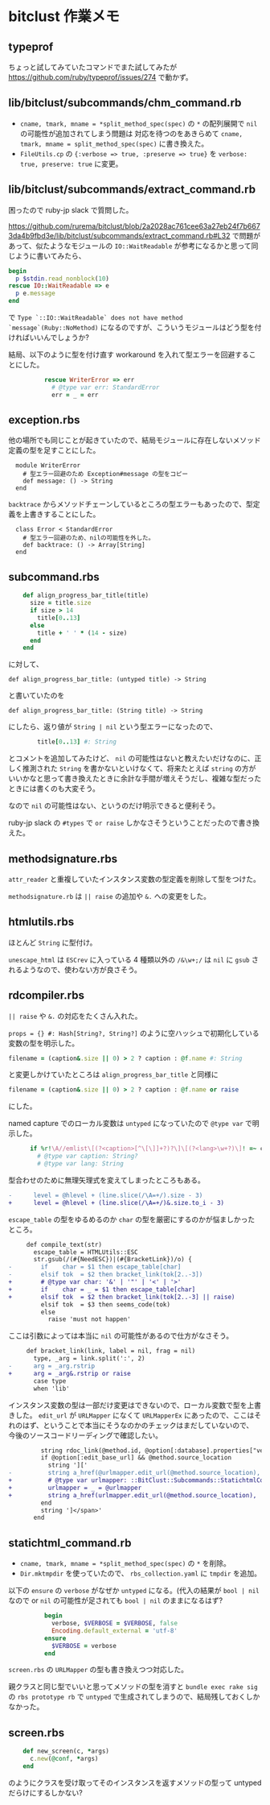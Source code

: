 # bitclust 作業メモ

## typeprof

ちょっと試してみていたコマンドでまた試してみたが <https://github.com/ruby/typeprof/issues/274> で動かず。

## lib/bitclust/subcommands/chm_command.rb

- `cname, tmark, mname = *split_method_spec(spec)`
  の `*` の配列展開で `nil` の可能性が追加されてしまう問題は
  対応を待つのをあきらめて
  `cname, tmark, mname = split_method_spec(spec)`
  に書き換えた。
- `FileUtils.cp` の `{:verbose => true, :preserve => true}` を `verbose: true, preserve: true` に変更。

## lib/bitclust/subcommands/extract_command.rb

困ったので ruby-jp slack で質問した。

<https://github.com/rurema/bitclust/blob/2a2028ac761cee63a27eb24f7b6673da4b9fbd3e/lib/bitclust/subcommands/extract_command.rb#L32> で問題があって、似たようなモジュールの `IO::WaitReadable` が参考になるかと思って同じように書いてみたら、

```ruby
begin
  p $stdin.read_nonblock(10)
rescue IO::WaitReadable => e
  p e.message
end
```

で ``Type `::IO::WaitReadable` does not have method `message`(Ruby::NoMethod)`` になるのですが、こういうモジュールはどう型を付ければいいんでしょうか?

結局、以下のように型を付け直す workaround を入れて型エラーを回避することにした。

```ruby
          rescue WriterError => err
            # @type var err: StandardError
            err = _ = err
```

## exception.rbs

他の場所でも同じことが起きていたので、結局モジュールに存在しないメソッド定義の型を足すことにした。

```rbs
  module WriterError
    # 型エラー回避のため Exception#message の型をコピー
    def message: () -> String
  end
```

`backtrace` からメソッドチェーンしているところの型エラーもあったので、型定義を上書きすることにした。

```rbs
  class Error < StandardError
    # 型エラー回避のため、nilの可能性を外した。
    def backtrace: () -> Array[String]
  end
```

## subcommand.rbs

```ruby
    def align_progress_bar_title(title)
      size = title.size
      if size > 14
        title[0..13]
      else
        title + ' ' * (14 - size)
      end
    end
```

に対して、

```rbs
def align_progress_bar_title: (untyped title) -> String
```

と書いていたのを

```rbs
def align_progress_bar_title: (String title) -> String
```

にしたら、返り値が `String | nil` という型エラーになったので、

```ruby
        title[0..13] #: String
```

とコメントを追加してみたけど、 `nil` の可能性はないと教えたいだけなのに、正しく推測された `String` を書かないといけなくて、将来たとえば `string` の方がいいかなと思って書き換えたときに余計な手間が増えそうだし、複雑な型だったときには書くのも大変そう。

なので `nil` の可能性はない、というのだけ明示できると便利そう。

ruby-jp slack の `#types` で `or raise` しかなさそうということだったので書き換えた。

## methodsignature.rbs

`attr_reader` と重複していたインスタンス変数の型定義を削除して型をつけた。

`methodsignature.rb` は `|| raise` の追加や `&.` への変更をした。

## htmlutils.rbs

ほとんど `String` に型付け。

`unescape_html` は `ESCrev` に入っている 4 種類以外の `/&\w+;/` は `nil` に `gsub` されるようなので、使わない方が良さそう。

## rdcompiler.rbs

`|| raise` や `&.` の対応をたくさん入れた。

`props = {} #: Hash[String?, String?]` のように空ハッシュで初期化している変数の型を明示した。

```ruby
filename = (caption&.size || 0) > 2 ? caption : @f.name #: String
```

と変更しかけていたところは `align_progress_bar_title` と同様に

```ruby
filename = (caption&.size || 0) > 2 ? caption : @f.name or raise
```

にした。

named capture でのローカル変数は `untyped` になっていたので `@type var` で明示した。

```ruby
      if %r!\A//emlist\[(?<caption>[^\[\]]+?)?\]\[(?<lang>\w+?)\]! =~ command
        # @type var caption: String?
        # @type var lang: String
```

型合わせのために無理矢理式を変えてしまったところもある。

```diff
-      level = @hlevel + (line.slice(/\A=+/).size - 3)
+      level = @hlevel + (line.slice(/\A=+/)&.size.to_i - 3)
```

`escape_table` の型をゆるめるのか `char` の型を厳密にするのかが悩ましかったところ。

```diff
     def compile_text(str)
       escape_table = HTMLUtils::ESC
       str.gsub(/(#{NeedESC})|(#{BracketLink})/o) {
-        if    char = $1 then escape_table[char]
-        elsif tok  = $2 then bracket_link(tok[2..-3])
+        # @type var char: '&' | '"' | '<' | '>'
+        if    char = _ = $1 then escape_table[char]
+        elsif tok  = $2 then bracket_link(tok[2..-3] || raise)
         elsif tok  = $3 then seems_code(tok)
         else
           raise 'must not happen'
```

ここは引数によっては本当に `nil` の可能性があるので仕方がなさそう。

```diff
     def bracket_link(link, label = nil, frag = nil)
       type, _arg = link.split(':', 2)
-      arg = _arg.rstrip
+      arg = _arg&.rstrip or raise
       case type
       when 'lib'
```

インスタンス変数の型は一部だけ変更はできないので、ローカル変数で型を上書きした。
`edit_url` が `URLMapper` になくて `URLMapperEx` にあったので、ここはそれのはず、ということで本当にそうなのかのチェックはまだしていないので、
今後のソースコードリーディングで確認したい。

```diff
         string rdoc_link(@method.id, @option[:database].properties["version"])
         if @option[:edit_base_url] && @method.source_location
           string ']['
-          string a_href(@urlmapper.edit_url(@method.source_location), 'edit')
+          # @type var urlmapper: ::BitClust::Subcommands::StatichtmlCommand::URLMapperEx
+          urlmapper = _ = @urlmapper
+          string a_href(urlmapper.edit_url(@method.source_location), 'edit')
         end
         string ']</span>'
       end
```

## statichtml_command.rb

- `cname, tmark, mname = *split_method_spec(spec)` の `*` を削除。
- `Dir.mktmpdir` を使っていたので、 `rbs_collection.yaml` に `tmpdir` を追加。

以下の `ensure` の `verbose` がなぜか `untyped` になる。(代入の結果が `bool | nil` なので or `nil` の可能性が足されても `bool | nil` のままになるはず?

```ruby
          begin
            verbose, $VERBOSE = $VERBOSE, false
            Encoding.default_external = 'utf-8'
          ensure
            $VERBOSE = verbose
          end
```

`screen.rbs` の `URLMapper` の型も書き換えつつ対応した。

親クラスと同じ型でいいと思ってメソッドの型を消すと `bundle exec rake sig` の `rbs prototype rb` で `untyped` で生成されてしまうので、結局残しておくしかなかった。

## screen.rbs

```ruby
    def new_screen(c, *args)
      c.new(@conf, *args)
    end
```

のようにクラスを受け取ってそのインスタンスを返すメソッドの型って untyped だらけにするしかない?
